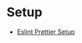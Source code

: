# Setup

- [Eslint Prettier Setup](https://mitrich.medium.com/vite-react-eslint-vitest-typescript-project-setup-95f1923bba36)
